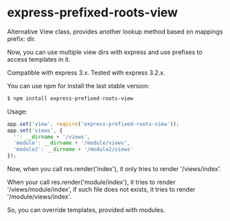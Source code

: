 # express-prefixed-roots-view

Alternative View class, provides another lookup method based on mappings prefix: dir.

Now, you can use multiple view dirs with express and use prefixes to access templates in it.

Compatible with express 3.x. Tested with express 3.2.x.

You can use npm for install the last stable version:

```bash
$ npm install express-prefixed-roots-view
```

Usage:

```javascript
app.set('view', require('express-prefixed-roots-view'));
app.set('views', {
  '': __dirname + '/views',
  'module': __dirname + '/module/views',
  'module2': __dirname + '/module2/views'
});
```

Now, when you call res.render('index'), it only tries to render '/views/index'.

When your call res.render('module/index'), it tries to render '/views/module/index',
if such file does not exists, it tries to render '/module/views/index'.

So, you can override templates, provided with modules.